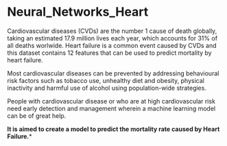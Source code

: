 # Neural_Networks_Heart

Cardiovascular diseases (CVDs) are the number 1 cause of death globally, taking an estimated 17.9 million lives each year, which accounts for 31% of all deaths worlwide. Heart failure is a common event caused by CVDs and this dataset contains 12 features that can be used to predict mortality by heart failure.  


Most cardiovascular diseases can be prevented by addressing behavioural risk factors such as tobacco use, unhealthy diet and obesity, physical inactivity and harmful use of alcohol using population-wide strategies.  
  
People with cardiovascular disease or who are at high cardiovascular risk need early detection and management wherein a machine learning model can be of great help.  
  
**It is aimed to create a model to predict the mortality rate caused by Heart Failure.***
